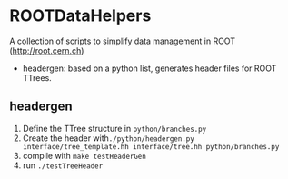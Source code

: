 ROOTDataHelpers
================

A collection of scripts to simplify data management in ROOT (http://root.cern.ch)

* headergen: based on a python list, generates header files for ROOT TTrees.



headergen
----------
1. Define the TTree structure in `python/branches.py`
2. Create the header with`./python/headergen.py interface/tree_template.hh interface/tree.hh python/branches.py`
3. compile with `make testHeaderGen`
4. run `./testTreeHeader`
